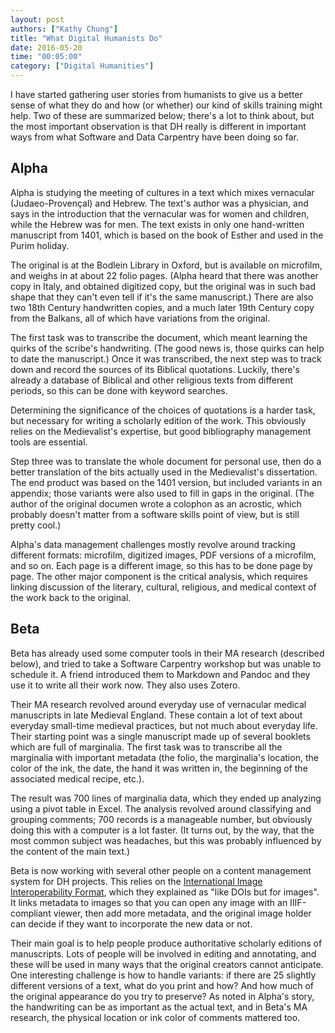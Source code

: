 ```yaml
---
layout: post
authors: ["Kathy Chung"]
title: "What Digital Humanists Do"
date: 2016-05-20
time: "00:05:00"
category: ["Digital Humanities"]
---
```

I have started gathering user stories from humanists
to give us a better sense of what they do
and how (or whether) our kind of skills training might help.
Two of these are summarized below;
there's a lot to think about,
but the most important observation is that
DH really is different in important ways
from what Software and Data Carpentry have been doing so far.

## Alpha

Alpha is studying the meeting of cultures
in a text which mixes vernacular (Judaeo-Provençal) and Hebrew.
The text's author was a physician,
and says in the introduction that
the vernacular was for women and children,
while the Hebrew was for men.
The text exists in only one hand-written manuscript from 1401,
which is based on the book of Esther
and used in the Purim holiday.

The original is at the Bodlein Library in Oxford,
but is available on microfilm,
and weighs in at about 22 folio pages.
(Alpha heard that there was another copy in Italy,
and obtained digitized copy,
but the original was in such bad shape
that they can't even tell if it's the same manuscript.)
There are also two 18th Century handwritten copies,
and a much later 19th Century copy from the Balkans,
all of which have variations from the original.

The first task was to transcribe the document,
which meant learning the quirks of the scribe's handwriting.
(The good news is,
those quirks can help to date the manuscript.)
Once it was transcribed,
the next step was to track down and record the sources of its Biblical quotations.
Luckily,
there's already a database of Biblical and other religious texts from different periods,
so this can be done with keyword searches.

Determining the significance of the choices of quotations is a harder task,
but necessary for writing a scholarly edition of the work.
This obviously relies on the Medievalist's expertise,
but good bibliography management tools are essential.

Step three was to translate the whole document for personal use,
then do a better translation of the bits actually used in
the Medievalist's dissertation.
The end product was based on the 1401 version,
but included variants in an appendix;
those variants were also used to fill in gaps in the original.
(The author of the original documen wrote a colophon as an acrostic,
which probably doesn't matter from a software skills point of view,
but is still pretty cool.)

Alpha's data management challenges
mostly revolve around tracking different formats:
microfilm, digitized images, PDF versions of a microfilm,
and so on.
Each page is a different image,
so this has to be done page by page.
The other major component is the critical analysis,
which requires linking discussion of
the literary, cultural, religious, and medical context of the work
back to the original.

## Beta

Beta has already used some computer tools in their MA research
(described below),
and tried to take a Software Carpentry workshop
but was unable to schedule it.
A friend introduced them to Markdown and Pandoc
and they use it to write all their work now.
They also uses Zotero.

Their MA research revolved around everyday use of vernacular medical manuscripts
in late Medieval England.
These contain a lot of text about everyday small-time medieval practices,
but not much about everyday life.
Their starting point was a single manuscript made up of several booklets
which are full of marginalia.
The first task was to transcribe all the marginalia with important metadata
(the folio, the marginalia's location, the color of the ink,
the date, the hand it was written in,
the beginning of the associated medical recipe,
etc.).

The result was 700 lines of marginalia data,
which they ended up analyzing using a pivot table in Excel.
The analysis revolved around classifying and grouping comments;
700 records is a manageable number,
but obviously doing this with a computer is a lot faster.
(It turns out, by the way,
that the most common subject was headaches,
but this was probably influenced by the content of the main text.)

Beta is now working with several other people
on a content management system for DH projects.
This relies on the
[International Image Interoperability Format](http://iiif.io/),
which they explained as "like DOIs but for images".
It links metadata to images so that you can open any image with an IIIF-compliant viewer,
then add more metadata,
and the original image holder can decide if they want
to incorporate the new data or not.

Their main goal is to help people produce
authoritative scholarly editions of manuscripts.
Lots of people will be involved in editing and annotating,
and these will be used in many ways that the original creators cannot anticipate.
One interesting challenge is how to handle variants:
if there are 25 slightly different versions of a text,
what do you print and how?
And how much of the original appearance do you try to preserve?
As noted in Alpha's story,
the handwriting can be as important as the actual text,
and in Beta's MA research,
the physical location or ink color of comments mattered too.
